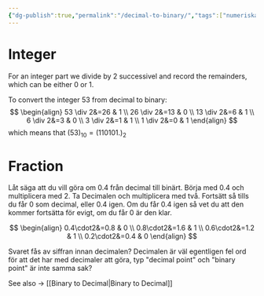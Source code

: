 ```yaml
---
{"dg-publish":true,"permalink":"/decimal-to-binary/","tags":["numeriskanalys"]}
---
```



# Integer
For an integer part we divide by 2 successivel and record the remainders, which can be either 0 or 1.

To convert the integer 53 from decimal to binary:
$$
\begin{align}
53 \div 2&=26 & 1 \\
26 \div 2&=13 & 0  \\
13 \div 2&=6 & 1  \\
6 \div 2&=3 & 0  \\
3 \div 2&=1 & 1  \\
1 \div 2&=0 & 1  
\end{align}
$$
which means that  $(53)_{10}=(110101.)_2$

# Fraction
Låt säga att du vill göra om 0.4 från decimal till binärt. Börja med 0.4 och multiplicera med 2. Ta Decimalen och multiplicera med två. Fortsätt så tills du får 0 som decimal, eller 0.4 igen. Om du får 0.4 igen så vet du att den kommer fortsätta för evigt, om du får 0 är den klar.

$$
\begin{align}
0.4\cdot2&=0.8 & 0 \\
0.8\cdot2&=1.6 & 1 \\
0.6\cdot2&=1.2 & 1 \\
0.2\cdot2&=0.4 & 0
\end{align}
$$

Svaret fås av siffran innan decimalen? Decimalen är väl egentligen fel ord för att det har med decimaler att göra, typ "decimal point" och "binary point" är inte samma sak?

See also → [[Binary to Decimal\|Binary to Decimal]]